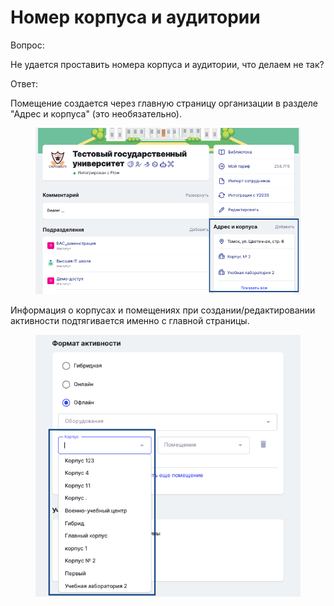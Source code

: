 # Номер корпуса и аудитории

Вопрос:

Не удается проставить номера корпуса и аудитории, что делаем не так?

Ответ:

Помещение создается через главную страницу организации в разделе "Адрес и корпуса" (это необязательно).&#x20;

<figure><img src="../.gitbook/assets/image (83).png" alt=""><figcaption></figcaption></figure>

Информация о корпусах и помещениях при создании/редактировании активности подтягивается именно с главной страницы.

<figure><img src="../.gitbook/assets/image (84).png" alt=""><figcaption></figcaption></figure>
